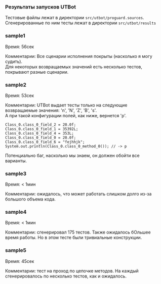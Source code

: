 ### Результаты запусков UTBot

Тестовые файлы лежат в директории `src/utbot/proguard.sources`.  
Сгенерированные по ним тесты лежат в директории `src/utbot/results`

### sample1
Время: 56сек

Комментарии: 
Все сценарии исполнения покрыты (насколько я могу судить).  
Для некоторых возвращаемых значений есть несколько тестов, покрывают разные сценарии.

### sample2
Время: 53сек

Комментарии: UTBot выдает тесты только на следующие возвращаемые значения: 'n', 'N', 'Z', 'B', 's'.  
А при такой конфигурации полей, как ниже, вернется 'p'.
```
Class_0.class_0_field_2 = 20.0f;
Class_0.class_0_field_1 = 35392L;
Class_0.class_0_field_4 = 353L;
Class_0.class_0_field_0 = 20.0f;
Class_0.class_0_field_6 = "fejhhjk";
System.out.println(Class_0.class_0_method_0()); // -> p
```
Потенциально баг, насколько мы знаем, он должен обойти все варианты.

### sample3
Время: < 1мин

Комментарии: ожидалось, что может работать слишком долго из-за большого объема кода.

### sample4
Время: < 1мин

Комментарии: сгенерировал 175 тестов. Также ожидалось бОльшее время работы. Но в этом тесте были тривиальные конструкции.

### sample5
Время: 45сек

Комментарии: тест на проход по цепочке методов. На каждый сгенерировалось по несколько тестов, как и ожидалось.
